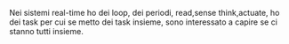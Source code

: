 Nei sistemi real-time ho dei loop, dei periodi, read,sense think,actuate, ho dei task per cui se metto dei task insieme, sono interessato a capire se ci stanno tutti insieme.

